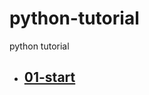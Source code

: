 # python-tutorial
python tutorial
- ## [01-start](https://github.com/Shonminh/python-tutorial/blob/master/01-start/start.md)
